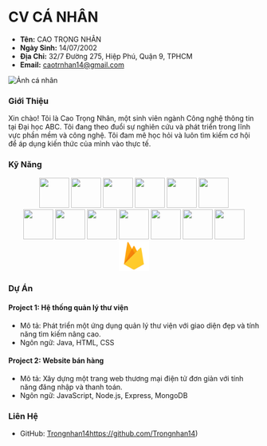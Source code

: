 # CV CÁ NHÂN

- **Tên:** CAO TRỌNG NHÂN
- **Ngày Sinh:** 14/07/2002
- **Địa Chỉ:** 32/7 Đường 275, Hiệp Phú, Quận 9, TPHCM
- **Email:** caotrnhan14@gmail.com

![Ảnh cá nhân](https://scontent.fsgn1-1.fna.fbcdn.net/v/t39.30808-1/399944901_1804198416691830_7967748167005121119_n.jpg?stp=dst-jpg_p240x240&_nc_cat=101&ccb=1-7&_nc_sid=5f2048&_nc_eui2=AeH2S75BRzmzTf1ZIux7pSok0O_Y_x1gzDDQ79j_HWDMMGbxhUKlUVm-Y1zUZEIuc-ECZzoNiBwbonGkqpiCV6E1&_nc_ohc=C0BEevufIJUAX8aH7kl&_nc_ht=scontent.fsgn1-1.fna&oh=00_AfC99G-b9gnckxaTva-WVSXU61YUz0cdlAzdQNBdFstBWA&oe=66020C65)

### Giới Thiệu

Xin chào! Tôi là Cao Trọng Nhân, một sinh viên ngành Công nghệ thông tin tại Đại học ABC. Tôi đang theo đuổi sự nghiên cứu và phát triển trong lĩnh vực phần mềm và công nghệ. Tôi đam mê học hỏi và luôn tìm kiếm cơ hội để áp dụng kiến thức của mình vào thực tế.

### Kỹ Năng

<div align="center">
  
<img src="https://github.com/Subhampreet/Subhampreet/blob/master/logos/c++.png?raw=true" height="60" width="60">
<img src="https://github.com/Subhampreet/Subhampreet/blob/master/logos/JS.png?raw=true" height="60" width="60">
<img src="https://cdn.iconscout.com/icon/free/png-512/node-js-1174925.png" height="60" width="60">
<img src="https://github.com/Subhampreet/Subhampreet/blob/master/logos/next.png?raw=true" height="60" width="60">
<img src="https://github.com/Subhampreet/Subhampreet/blob/master/logos/css.png?raw=true" height="60" width="60">
<img src="https://github.com/Subhampreet/Subhampreet/blob/master/logos/html.png?raw=true" height="60" width="60">

<br>

<img src="https://github.com/Subhampreet/Subhampreet/blob/master/logos/react.png?raw=true" height="60" width="60">
<img src="https://github.com/Subhampreet/Subhampreet/blob/master/logos/php.png?raw=true" height="60" width="60">
<img src="https://github.com/Subhampreet/Subhampreet/blob/master/logos/sql.png?raw=true" height="60" width="60">
<img src="https://github.com/Subhampreet/Subhampreet/blob/master/logos/postgres.png?raw=true" height="60" width="60">
<img src="https://github.com/Subhampreet/Subhampreet/blob/master/logos/git.png?raw=true" height="60" width="60">
<img src="https://github.com/Subhampreet/Subhampreet/blob/master/logos/vs.png?raw=true" height="60" width="60">
<img src="https://github.com/Subhampreet/Subhampreet/blob/master/logos/bootstrap.png?raw=true" height="60" width="60">
<img height="60" src="https://raw.githubusercontent.com/github/explore/80688e429a7d4ef2fca1e82350fe8e3517d3494d/topics/firebase/firebase.png">
</div>

### Dự Án

#### Project 1: Hệ thống quản lý thư viện
- Mô tả: Phát triển một ứng dụng quản lý thư viện với giao diện đẹp và tính năng tìm kiếm nâng cao.
- Ngôn ngữ: Java, HTML, CSS

#### Project 2: Website bán hàng
- Mô tả: Xây dựng một trang web thương mại điện tử đơn giản với tính năng đăng nhập và thanh toán.
- Ngôn ngữ: JavaScript, Node.js, Express, MongoDB

### Liên Hệ
- GitHub: [Trongnhan14](https://github.com/Trongnhan14)https://github.com/Trongnhan14)
